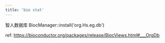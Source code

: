 ```yaml
---
title: 'bio stat'
---
```


智人数据库
BiocManager::install('org.Hs.eg.db')

ref: https://bioconductor.org/packages/release/BiocViews.html#___OrgDb
